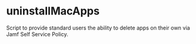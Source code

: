 # uninstallMacApps
Script to provide standard users the ability to delete apps on their own via Jamf Self Service Policy.
